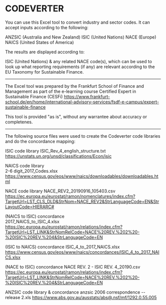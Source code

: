 # CODEVERTER

You can use this Excel tool to convert industry and sector codes. It can accept inputs according to the following:

ANZSIC (Australia and New Zealand)
ISIC (United Nations)
NACE (Europe)
NAICS (United States of America)

The results are displayed according to:

ISIC (United Nations)
& any related NACE code(s), which can be used to look up what reporting requirements (if any) are relevant according to the EU Taxonomy for Sustainable Finance.

-----

The Excel tool was prepared by the Frankfurt School of Finance and Management as part of the e-learning course Certified Expert in Sustainable Finance (CESFi)
https://www.frankfurt-school.de/en/home/international-advisory-services/fsdf-e-campus/expert-sustainable-finance

This tool is provided "as is", without any warrantee about accuracy or completenes.
 
-----

The following source files were used to create the Codeverter code libraries and do the concordance mapping:

ISIC code library
ISIC_Rev_4_english_structure.txt	
https://unstats.un.org/unsd/classifications/Econ/isic 

NAICS code library	
2-6 digit_2017_Codes.xlsx	
https://www.census.gov/eos/www/naics/downloadables/downloadables.html

NACE code library
NACE_REV2_20190916_105403.csv	
https://ec.europa.eu/eurostat/ramon/nomenclatures/index.cfm?TargetUrl=LST_CLS_DLD&StrNom=NACE_REV2&StrLanguageCode=EN&StrLayoutCode=HIERARC#

(NAICS to ISIC)	concordance 	
2017_NAICS_to_ISIC_4.xlsx	
https://ec.europa.eu/eurostat/ramon/relations/index.cfm?TargetUrl=LST_LINK&StrNomRelCode=NACE%20REV.%202%20-%20ISIC%20REV.%204&StrLanguageCode=EN

(ISIC to NAICS)	concordance 
ISIC_4_to_2017_NAICS.xlsx	
https://www.census.gov/eos/www/naics/concordances/ISIC_4_to_2017_NAICS.xlsx

(NACE to ISIC)	concordance 
NACE REV. 2 - ISIC REV. 4_20190.csv	
https://ec.europa.eu/eurostat/ramon/relations/index.cfm?TargetUrl=LST_LINK&StrNomRelCode=NACE%20REV.%202%20-%20ISIC%20REV.%204&StrLanguageCode=EN

ANZSIC code library & concordance
anzsic 2006 correspondence -- release 2.xls	
https://www.abs.gov.au/ausstats/abs@.nsf/mf/1292.0.55.005